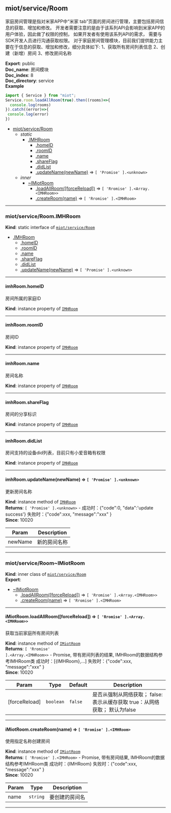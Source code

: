 <a name="module_miot/service/Room"></a>

## miot/service/Room
家庭房间管理是指对米家APP中“米家 tab”页面的房间进行管理，主要包括房间信息的获取、增加和修改。
开发者需要注意的是由于该系列API会影响到米家APP的用户体验，因此做了权限的控制，
如果开发者有使用该系列API的需求， 需要与SDK开发人员进行沟通获取权限。
对于家庭房间管理模块，目前我们提供能力主要在于信息的获取、增加和修改，细分具体如下:
1、获取所有房间列表信息  2、创建（新增）房间  3、修改房间名称

**Export**: public  
**Doc_name**: 房间模块  
**Doc_index**: 8  
**Doc_directory**: service  
**Example**  
```js
import { Service } from "miot";
Service.room.loadAllRoom(true).then((rooms)=>{
  console.log(rooms)
}).catch((error)=>{
 console.log(error)
})
```

* [miot/service/Room](#module_miot/service/Room)
    * _static_
        * [.IMHRoom](#module_miot/service/Room.IMHRoom)
            * [.homeID](#module_miot/service/Room.IMHRoom+homeID)
            * [.roomID](#module_miot/service/Room.IMHRoom+roomID)
            * [.name](#module_miot/service/Room.IMHRoom+name)
            * [.shareFlag](#module_miot/service/Room.IMHRoom+shareFlag)
            * [.didList](#module_miot/service/Room.IMHRoom+didList)
            * [.updateName(newName)](#module_miot/service/Room.IMHRoom+updateName) ⇒ <code>[ &#x27;Promise&#x27; ].&lt;unknown&gt;</code>
    * _inner_
        * [~IMiotRoom](#module_miot/service/Room..IMiotRoom)
            * [.loadAllRoom([forceReload])](#module_miot/service/Room..IMiotRoom+loadAllRoom) ⇒ <code>[ &#x27;Rromise&#x27; ].&lt;Array.&lt;IMHRoom&gt;&gt;</code>
            * [.createRoom(name)](#module_miot/service/Room..IMiotRoom+createRoom) ⇒ <code>[ &#x27;Rromise&#x27; ].&lt;IMHRoom&gt;</code>


* * *

<a name="module_miot/service/Room.IMHRoom"></a>

### miot/service/Room.IMHRoom
**Kind**: static interface of [<code>miot/service/Room</code>](#module_miot/service/Room)  

* [.IMHRoom](#module_miot/service/Room.IMHRoom)
    * [.homeID](#module_miot/service/Room.IMHRoom+homeID)
    * [.roomID](#module_miot/service/Room.IMHRoom+roomID)
    * [.name](#module_miot/service/Room.IMHRoom+name)
    * [.shareFlag](#module_miot/service/Room.IMHRoom+shareFlag)
    * [.didList](#module_miot/service/Room.IMHRoom+didList)
    * [.updateName(newName)](#module_miot/service/Room.IMHRoom+updateName) ⇒ <code>[ &#x27;Promise&#x27; ].&lt;unknown&gt;</code>


* * *

<a name="module_miot/service/Room.IMHRoom+homeID"></a>

#### imhRoom.homeID
房间所属的家庭ID

**Kind**: instance property of [<code>IMHRoom</code>](#module_miot/service/Room.IMHRoom)  

* * *

<a name="module_miot/service/Room.IMHRoom+roomID"></a>

#### imhRoom.roomID
房间ID

**Kind**: instance property of [<code>IMHRoom</code>](#module_miot/service/Room.IMHRoom)  

* * *

<a name="module_miot/service/Room.IMHRoom+name"></a>

#### imhRoom.name
房间名称

**Kind**: instance property of [<code>IMHRoom</code>](#module_miot/service/Room.IMHRoom)  

* * *

<a name="module_miot/service/Room.IMHRoom+shareFlag"></a>

#### imhRoom.shareFlag
房间的分享标识

**Kind**: instance property of [<code>IMHRoom</code>](#module_miot/service/Room.IMHRoom)  

* * *

<a name="module_miot/service/Room.IMHRoom+didList"></a>

#### imhRoom.didList
房间支持的设备did列表，目前只有小爱音箱有权限

**Kind**: instance property of [<code>IMHRoom</code>](#module_miot/service/Room.IMHRoom)  

* * *

<a name="module_miot/service/Room.IMHRoom+updateName"></a>

#### imhRoom.updateName(newName) ⇒ <code>[ &#x27;Promise&#x27; ].&lt;unknown&gt;</code>
更新房间名称

**Kind**: instance method of [<code>IMHRoom</code>](#module_miot/service/Room.IMHRoom)  
**Returns**: <code>[ &#x27;Promise&#x27; ].&lt;unknown&gt;</code> - 成功时：{"code":0, "data":'update success'}
失败时：{"code":xxx, "message":"xxx" }  
**Since**: 10020  

| Param | Description |
| --- | --- |
| newName | 新的房间名称 |


* * *

<a name="module_miot/service/Room..IMiotRoom"></a>

### miot/service/Room~IMiotRoom
**Kind**: inner class of [<code>miot/service/Room</code>](#module_miot/service/Room)  
**Export**:   

* [~IMiotRoom](#module_miot/service/Room..IMiotRoom)
    * [.loadAllRoom([forceReload])](#module_miot/service/Room..IMiotRoom+loadAllRoom) ⇒ <code>[ &#x27;Rromise&#x27; ].&lt;Array.&lt;IMHRoom&gt;&gt;</code>
    * [.createRoom(name)](#module_miot/service/Room..IMiotRoom+createRoom) ⇒ <code>[ &#x27;Rromise&#x27; ].&lt;IMHRoom&gt;</code>


* * *

<a name="module_miot/service/Room..IMiotRoom+loadAllRoom"></a>

#### iMiotRoom.loadAllRoom([forceReload]) ⇒ <code>[ &#x27;Rromise&#x27; ].&lt;Array.&lt;IMHRoom&gt;&gt;</code>
获取当前家庭所有房间列表

**Kind**: instance method of [<code>IMiotRoom</code>](#module_miot/service/Room..IMiotRoom)  
**Returns**: <code>[ &#x27;Rromise&#x27; ].&lt;Array.&lt;IMHRoom&gt;&gt;</code> - Promise, 带有房间列表的结果, IMHRoom的数据结构参考IMHRoom类
成功时：[{IMHRoom},...]
失败时：{"code":xxx, "message":"xxx" }  
**Since**: 10020  

| Param | Type | Default | Description |
| --- | --- | --- | --- |
| [forceReload] | <code>boolean</code> | <code>false</code> | 是否从强制从网络获取；  false:表示从缓存获取  true：从网络获取； 默认为false |


* * *

<a name="module_miot/service/Room..IMiotRoom+createRoom"></a>

#### iMiotRoom.createRoom(name) ⇒ <code>[ &#x27;Rromise&#x27; ].&lt;IMHRoom&gt;</code>
使用指定名称创建房间

**Kind**: instance method of [<code>IMiotRoom</code>](#module_miot/service/Room..IMiotRoom)  
**Returns**: <code>[ &#x27;Rromise&#x27; ].&lt;IMHRoom&gt;</code> - Promise, 带有房间结果,  IMHRoom的数据结构参考IMHRoom类
成功时：{IMHRoom}
失败时：{"code":xxx, "message":"xxx" }  
**Since**: 10020  

| Param | Type | Description |
| --- | --- | --- |
| name | <code>string</code> | 要创建的房间名 |


* * *

